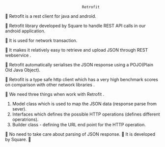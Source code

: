                                        Retrofit 
	Retrofit is a rest client for java and android.

	Retrofit library developed by Square to handle REST API calls in our android application. 

	 It is used for network transaction.

	 It makes it relatively easy to retrieve and upload JSON through  REST webservice .

	Retrofit automatically serialises the JSON response using a POJO(Plain Old Java Object).

	Retrofit is a type safe http client which has a very high benchmark scores on comparison with other network libraries .

	We need three things when work with Retrofit .
1. Model class which is used to map the JSON data (response parse from sever).
2. Interfaces which defines the possible HTTP operations (defines different operatrions).
3. Builder class -  defining the URL end point for the HTTP operation.

	No need to take care about parsing of JSON response.
	It is developed by Square.
	


 








